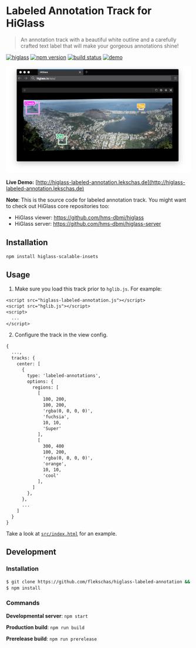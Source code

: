 # Labeled Annotation Track for HiGlass

> An annotation track with a beautiful white outline and a carefully crafted text label that will make your gorgeous annotations shine!

[![higlass](https://img.shields.io/badge/higlass-💅-red.svg?colorB=ee82ee)](http://higlass.io)
[![npm version](https://img.shields.io/npm/v/higlass-labeled-annotation.svg)](https://www.npmjs.com/package/higlass-labeled-annotation)
[![build status](https://img.shields.io/travis/flekschas/higlass-scalable-insets/master.svg?colorB=ffa500)](https://travis-ci.org/flekschas/higlass-labeled-annotation)
[![demo](https://img.shields.io/badge/demo-awesome-red.svg?colorB=3cb371)](http://higlass-labeled-annotation.lekschas.de/)

![HiGlass with a labeled annotation](/teaser.jpg?raw=true "Look at that wonderful labeled annotation. Isn't it a beauty?")

**Live Demo:** [http://higlass-labeled-annotation.lekschas.de](http://higlass-labeled-annotation.lekschas.de)

**Note**: This is the source code for labeled annotation track. You might want to check out HiGlass core repositories too:

- HiGlass viewer: https://github.com/hms-dbmi/higlass
- HiGlass server: https://github.com/hms-dbmi/higlass-server

## Installation

```
npm install higlass-scalable-insets
```

## Usage

1. Make sure you load this track prior to `hglib.js`. For example:

```
<script src="higlass-labeled-annotation.js"></script>
<script src="hglib.js"></script>
<script>
  ...
</script>
```

2. Configure the track in the view config.

```
{
  ...,
  tracks: {
    center: [
      {
        type: 'labeled-annotations',
        options: {
          regions: [
            [
              100, 200,
              100, 200,
              'rgba(0, 0, 0, 0)',
              'fuchsia',
              10, 10,
              'Super'
            ],
            [
              300, 400
              100, 200,
              'rgba(0, 0, 0, 0)',
              'orange',
              10, 10,
              'cool'
            ],
          ]
        },
      },
      ...
    ]
  }
}
```

Take a look at [`src/index.html`](src/index.html) for an example.

## Development

### Installation

```bash
$ git clone https://github.com/flekschas/higlass-labeled-annotation && higlass-labeled-annotation
$ npm install
```

### Commands

**Developmental server**: `npm start`

**Production build**: `npm run build`

**Prerelease build**: `npm run prerelease`
